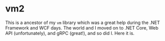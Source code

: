 # vm2
This is a ancestor of my `vm` library which was a great help during the .NET Framework and WCF days. The world and I moved on to .NET Core, Web API (unfortunately), and gRPC (great!), and so did I. Here it is.
